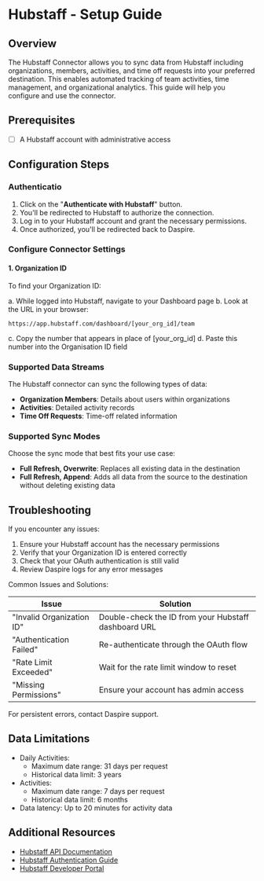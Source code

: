 # Hubstaff - Setup Guide

## Overview

The Hubstaff Connector allows you to sync data from Hubstaff including organizations, members, activities, and time off requests into your preferred destination. This enables automated tracking of team activities, time management, and organizational analytics. This guide will help you configure and use the connector.

## Prerequisites

- [ ] A Hubstaff account with administrative access

## Configuration Steps

### Authenticatio

1. Click on the "**Authenticate with Hubstaff**" button.
2. You'll be redirected to Hubstaff to authorize the connection.
3. Log in to your Hubstaff account and grant the necessary permissions.
4. Once authorized, you'll be redirected back to Daspire.

### Configure Connector Settings

#### 1. Organization ID
To find your Organization ID:

a. While logged into Hubstaff, navigate to your Dashboard page
b. Look at the URL in your browser:
   ```
   https://app.hubstaff.com/dashboard/[your_org_id]/team
   ```
c. Copy the number that appears in place of [your_org_id]
d. Paste this number into the Organisation ID field

### Supported Data Streams

The Hubstaff connector can sync the following types of data:

- **Organization Members**: Details about users within organizations
- **Activities**: Detailed activity records
- **Time Off Requests**: Time-off related information

### Supported Sync Modes

Choose the sync mode that best fits your use case:

- **Full Refresh, Overwrite**: Replaces all existing data in the destination
- **Full Refresh, Append**: Adds all data from the source to the destination without deleting existing data

## Troubleshooting

If you encounter any issues:

1. Ensure your Hubstaff account has the necessary permissions
2. Verify that your Organization ID is entered correctly
3. Check that your OAuth authentication is still valid
4. Review Daspire logs for any error messages

Common Issues and Solutions:

| Issue | Solution |
|-------|----------|
| "Invalid Organization ID" | Double-check the ID from your Hubstaff dashboard URL |
| "Authentication Failed" | Re-authenticate through the OAuth flow |
| "Rate Limit Exceeded" | Wait for the rate limit window to reset |
| "Missing Permissions" | Ensure your account has admin access |

For persistent errors, contact Daspire support.

## Data Limitations
- Daily Activities:
  - Maximum date range: 31 days per request
  - Historical data limit: 3 years
- Activities:
  - Maximum date range: 7 days per request
  - Historical data limit: 6 months
- Data latency: Up to 20 minutes for activity data

## Additional Resources

- [Hubstaff API Documentation](https://developer.hubstaff.com/docs/hubstaff_v2)
- [Hubstaff Authentication Guide](https://developer.hubstaff.com/authentication)
- [Hubstaff Developer Portal](https://developer.hubstaff.com)